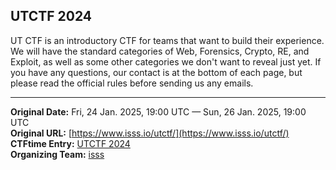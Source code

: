 ## UTCTF 2024

UT CTF is an introductory CTF for teams that want to build their experience. We will have the standard categories of Web, Forensics, Crypto, RE, and Exploit, as well as some other categories we don't want to reveal just yet. If you have any questions, our contact is at the bottom of each page, but please read the official rules before sending us any emails.

---
**Original Date:** Fri, 24 Jan. 2025, 19:00 UTC — Sun, 26 Jan. 2025, 19:00 UTC<br>
**Original URL:** [https://www.isss.io/utctf/](https://www.isss.io/utctf/)<br>
**CTFtime Entry:** [UTCTF 2024](https://ctftime.org/event/2302/)<br>
**Organizing Team:** [isss](https://ctftime.org/team/69010)<br>
<!-- Official URL: https://www.isss.io/utctf/-->
